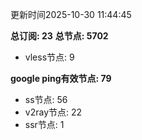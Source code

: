 更新时间2025-10-30 11:44:45

**总订阅: 23**
**总节点: 5702**
- vless节点: 9

**google ping有效节点: 79**
- ss节点: 56
- v2ray节点: 22
- ssr节点: 1
